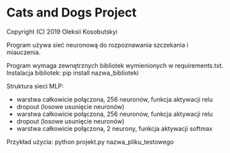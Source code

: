 # Cats and Dogs Project
Copyright (C) 2019 Oleksii Kosobutskyi

Program używa sieć neuronową do rozpoznawania szczekania i miauczenia.

Program wymaga zewnętrznych bibliotek wymienionych w requirements.txt.
Instalacja bibliotek: pip install nazwa_biblioteki

Struktura sieci MLP:
- warstwa całkowicie połączona, 256 neuronów, funkcja aktywacji relu
- dropout (losowe usunięcie neuronów)
- warstwa całkowicie połączona, 256 neuronów, funkcja aktywacji relu
- dropout (losowe usunięcie neuronów)
- warstwa całkowicie połączona, 2 neurony, funkcja aktywacji softmax

Przykład użycia: python projekt.py nazwa_pliku_testowego
